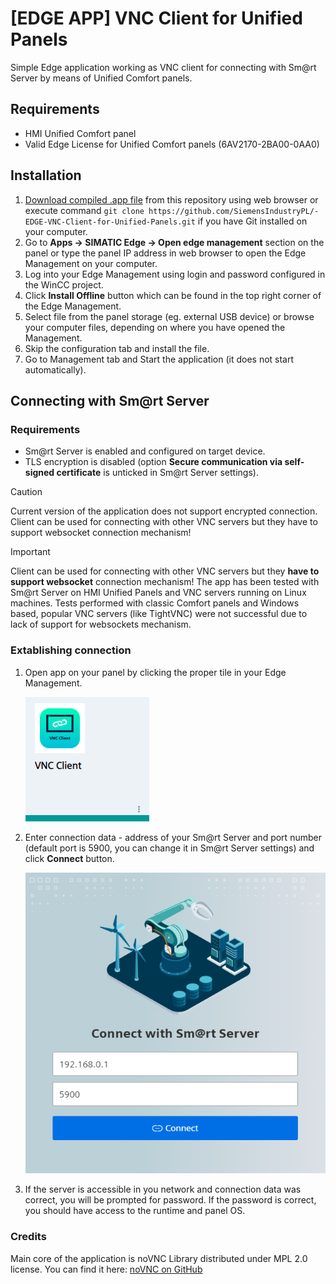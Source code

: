 # [EDGE APP] VNC Client for Unified Panels
Simple Edge application working as VNC client for connecting with Sm@rt Server by means of Unified Comfort panels.

## Requirements
- HMI Unified Comfort panel
- Valid Edge License for Unified Comfort panels (6AV2170-2BA00-0AA0)

## Installation
1. [Download compiled .app file](https://github.com/SiemensIndustryPL/-EDGE-VNC-Client-for-Unified-Panels/raw/main/VNCClient_ForUnifiedPanels.app?download=) from this repository using web browser or execute command `git clone https://github.com/SiemensIndustryPL/-EDGE-VNC-Client-for-Unified-Panels.git` if you have Git installed on your computer.
2. Go to **Apps -> SIMATIC Edge -> Open edge management** section on the panel or type the panel IP address in web browser to open the Edge Management on your computer.
3. Log into your Edge Management using login and password configured in the WinCC project.
4. Click **Install Offline** button which can be found in the top right corner of the Edge Management.
5. Select file from the panel storage (eg. external USB device) or browse your computer files, depending on where you have opened the Management.
6. Skip the configuration tab and install the file.
7. Go to Management tab and Start the application (it does not start automatically).

## Connecting with Sm@rt Server
### Requirements
- Sm@rt Server is enabled and configured on target device.
- TLS encryption is disabled (option **Secure communication via self-signed certificate** is unticked in Sm@rt Server settings).
  
> [!CAUTION]
> Current version of the application does not support encrypted connection. Client can be used for connecting with other VNC servers but they have to support websocket connection mechanism!

> [!IMPORTANT]
> Client can be used for connecting with other VNC servers but they **have to support websocket** connection mechanism! The app has been tested with Sm@rt Server on HMI Unified Panels and VNC servers running on Linux machines. Tests performed with classic Comfort panels and Windows based, popular VNC servers (like TightVNC) were not successful due to lack of support for websockets mechanism.

### Extablishing connection
1. Open app on your panel by clicking the proper tile in your Edge Management.
   
   ![Application tile in Edge Management](https://github.com/SiemensIndustryPL/-EDGE-VNC-Client-for-Unified-Panels/blob/main/src/apptile.png)
3. Enter connection data - address of your Sm@rt Server and port number (default port is 5900, you can change it in Sm@rt Server settings) and click **Connect** button.
   
   ![Connection window](https://github.com/SiemensIndustryPL/-EDGE-VNC-Client-for-Unified-Panels/blob/main/src/connectionwindow.png)
5. If the server is accessible in you network and connection data was correct, you will be prompted for password. If the password is correct, you should have access to the runtime and panel OS.

### Credits
Main core of the application is noVNC Library distributed under MPL 2.0 license. You can find it here: [noVNC on GitHub](https://github.com/novnc/noVNC)

